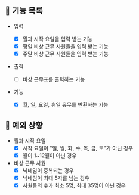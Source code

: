## 📄 기능 목록

- 입력

  - [x] 월과 시작 요일을 입력 받는 기능
  - [x] 평일 비상 근무 사원들을 입력 받는 기능
  - [x] 주말 비상 근무 사원들을 입력 받는 기능

- 출력

  - [ ] 비상 근무표를 출력하는 기능

- 기능
  - [x] 월, 일, 요일, 휴일 유무를 반환하는 기능
## 🎯 예외 상황

- 월과 시작 요일
  - [x] 시작 요일이 "일, 월, 화, 수, 목, 금, 토"가 아닌 경우
  - [x] 월이 1~12월이 아닌 경우

- 비상 근무 사원
  - [x] 닉네임이 중복되는 경우
  - [x] 닉네임이 최대 5자를 넘는 경우
  - [x] 사원들의 수가 최소 5명, 최대 35명이 아닌 경우
